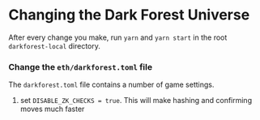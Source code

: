 # Changing the Dark Forest Universe

After every change you make, run `yarn` and `yarn start` in the root `darkforest-local` directory.

### Change the `eth/darkforest.toml` file

The `darkforest.toml` file contains a number of game settings.
1. set `DISABLE_ZK_CHECKS = true`. This will make hashing and confirming moves much faster



